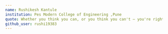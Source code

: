 ```yaml
---
name: Rushikesh Kantule
institution: Pes Modern College of Engineering ,Pune
quote: Whether you think you can, or you think you can't – you're right
github_user: rushi19383
---
```

